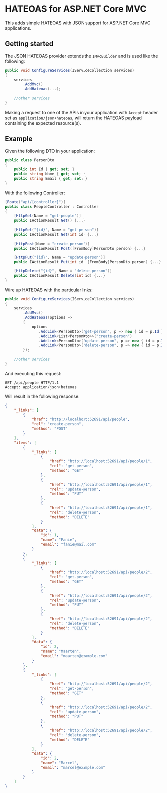 # HATEOAS for ASP.NET Core MVC
This adds simple HATEOAS with JSON support for ASP.NET Core MVC applications.

## Getting started
The JSON HATEOAS provider extends the `IMvcBuilder` and is used like the following:
```csharp
public void ConfigureServices(IServiceCollection services)
{
    services
        .AddMvc()
        .AddHateoas(...);
    
    //other services
}
```
Making a request to one of the APIs in your application with `Accept` header set as `application/json+hateoas`, will return the HATEOAS payload containing the expected resource(s).

## Example
Given the following DTO in your application:
```csharp
public class PersonDto
{
    public int Id { get; set; }
    public string Name { get; set; }
    public string Email { get; set; }
}
```

With the following Controller:
```csharp
[Route("api/[controller]")]
public class PeopleController : Controller
{
    [HttpGet(Name = "get-people")]
    public IActionResult Get() {...}
    
    [HttpGet("{id}", Name = "get-person")]
    public IActionResult Get(int id) {...}
    
    [HttpPost(Name = "create-person")]
    public IActionResult Post([FromBody]PersonDto person) {...}

    [HttpPut("{id}", Name = "update-person")]
    public IActionResult Put(int id, [FromBody]PersonDto person) {...}
    
    [HttpDelete("{id}", Name = "delete-person")]
    public IActionResult Delete(int id) {...}
}
```

Wire up HATEOAS with the particular links:
```csharp
public void ConfigureServices(IServiceCollection services)
{
    services
        .AddMvc()
        .AddHateoas(options =>
        {
            options
               .AddLink<PersonDto>("get-person", p => new { id = p.Id })
               .AddLink<List<PersonDto>>("create-person")
               .AddLink<PersonDto>("update-person", p => new { id = p.Id })
               .AddLink<PersonDto>("delete-person", p => new { id = p.Id });
        });
    
    //other services
}
```

And executing this request:
```http
GET /api/people HTTP/1.1
Accept: application/json+hateoas
```

Will result in the following response:
```json
{
    "_links": [
        {
            "href": "http://localhost:52691/api/people",
            "rel": "create-person",
            "method": "POST"
        }
    ],
    "items": [
        {
            "_links": [
                {
                    "href": "http://localhost:52691/api/people/1",
                    "rel": "get-person",
                    "method": "GET"
                },
                {
                    "href": "http://localhost:52691/api/people/1",
                    "rel": "update-person",
                    "method": "PUT"
                },
                {
                    "href": "http://localhost:52691/api/people/1",
                    "rel": "delete-person",
                    "method": "DELETE"
                }
            ],
            "data": {
                "id": 1,
                "name": "Fanie",
                "email": "fanie@mail.com"
            }
        },
        {
            "_links": [
                {
                    "href": "http://localhost:52691/api/people/2",
                    "rel": "get-person",
                    "method": "GET"
                },
                {
                    "href": "http://localhost:52691/api/people/2",
                    "rel": "update-person",
                    "method": "PUT"
                },
                {
                    "href": "http://localhost:52691/api/people/2",
                    "rel": "delete-person",
                    "method": "DELETE"
                }
            ],
            "data": {
                "id": 2,
                "name": "Maarten",
                "email": "maarten@example.com"
            }
        },
        {
            "_links": [
                {
                    "href": "http://localhost:52691/api/people/2",
                    "rel": "get-person",
                    "method": "GET"
                },
                {
                    "href": "http://localhost:52691/api/people/2",
                    "rel": "update-person",
                    "method": "PUT"
                },
                {
                    "href": "http://localhost:52691/api/people/2",
                    "rel": "delete-person",
                    "method": "DELETE"
                }
            ],
            "data": {
                "id": 2,
                "name": "Marcel",
                "email": "marcel@example.com"
            }
        }
    ]
}

```


